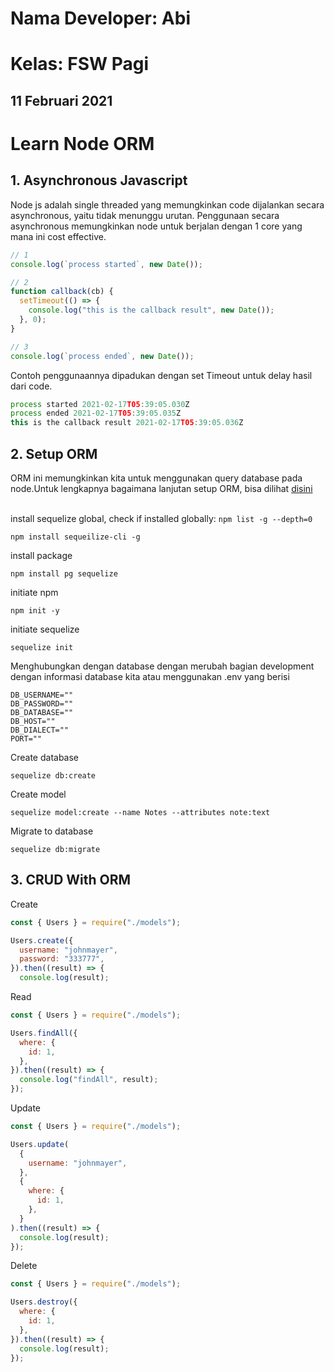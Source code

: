 # Nama Developer: Abi
# Kelas: FSW Pagi
## 11 Februari 2021
# Learn Node ORM
## 1. Asynchronous Javascript
Node js adalah single threaded yang memungkinkan code dijalankan secara asynchronous, yaitu tidak menunggu urutan. Penggunaan secara asynchronous memungkinkan node untuk berjalan dengan 1 core yang mana ini cost effective.
```js
// 1
console.log(`process started`, new Date());

// 2
function callback(cb) {
  setTimeout(() => {
    console.log("this is the callback result", new Date());
  }, 0);
}

// 3
console.log(`process ended`, new Date());
```
Contoh penggunaannya dipadukan dengan set Timeout untuk delay hasil dari code.
```js
process started 2021-02-17T05:39:05.030Z
process ended 2021-02-17T05:39:05.035Z
this is the callback result 2021-02-17T05:39:05.036Z
```
## 2. Setup ORM
ORM ini memungkinkan kita untuk menggunakan query database pada node.Untuk lengkapnya bagaimana lanjutan setup ORM, bisa dilihat [disini](https://github.com/nandanugg/NoteAPIWithSequelize)<br><br>
 
 install sequelize global, check if installed globally: `npm list -g --depth=0`
```
npm install sequeilize-cli -g
```
install package
```
npm install pg sequelize
```
initiate npm
```
npm init -y
```
initiate sequelize
```
sequelize init
```
Menghubungkan dengan database dengan merubah bagian development dengan informasi database kita atau menggunakan .env yang berisi
```env
DB_USERNAME=""
DB_PASSWORD=""
DB_DATABASE=""
DB_HOST=""
DB_DIALECT=""
PORT=""
```
Create database
```
sequelize db:create
```
Create model
```
sequelize model:create --name Notes --attributes note:text

```
Migrate to database
```
sequelize db:migrate
```

## 3. CRUD With ORM
Create
```js
const { Users } = require("./models");

Users.create({
  username: "johnmayer",
  password: "333777",
}).then((result) => {
  console.log(result);
```
Read
```js
const { Users } = require("./models");

Users.findAll({
  where: {
    id: 1,
  },
}).then((result) => {
  console.log("findAll", result);
});
```
Update
```js
const { Users } = require("./models");

Users.update(
  {
    username: "johnmayer",
  },
  {
    where: {
      id: 1,
    },
  }
).then((result) => {
  console.log(result);
});
```
Delete
```js
const { Users } = require("./models");

Users.destroy({
  where: {
    id: 1,
  },
}).then((result) => {
  console.log(result);
});
```
